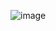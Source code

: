 























![image](https://user-images.githubusercontent.com/79439802/177708370-1e9d372d-1942-4904-8955-bcc85b08a96d.png)


